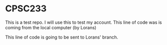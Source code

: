 # CPSC233
This is a test repo. I will use this to test my account.
This line of code was is coming from the local computer (by Lorans)

This line of code is going to be sent to Lorans' branch.


